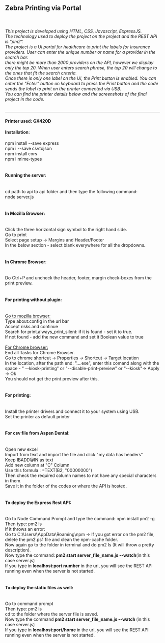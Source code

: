 <h2>Zebra Printing via Portal</h2><br/>
<h6>This project is developed using HTML, CSS, Javascript, ExpressJS.<br/> The technology used to deploy the project on the project and the REST API is "pm2". <br/> 
The project is a UI portal for healthcare to print the labels for Insurance providers. User can enter the unique number or name for a provider in the search bar. <br/>
there might be  more than 2000 providers on the API, however we display only the top 20. When user enters search phrase, the top 20 will change to the ones that fit the search criteria.<br />
Once there is only one label on the UI, the Print button is enabled. You can enter the "Enter" button on keyboard to press the Print button and the code sends the label to print on the printer connected via USB.<br/>
You can find the printer details below and the screenshots of the final project in the code.</h6>

<hr/>
<h4>Printer used: GX420D <h4/>
<h4>Installation:</h4>
npm install --save express<br/>
npm i --save csvtojson<br/>
npm install cors<br/>
npm i mime-types<br/>
<br/>
<h4>Running the server:</h4><br/>
cd path to api to api folder and then type the following command:<br/>
node server.js<br/>
<br/>
<h4>In Mozilla Browser:</h4><br/>
Click the three horizontal sign symbol to the right hand side.<br/>
Go to print<br/>
Select page setup -> Margins and Header/Footer<br/>
In the below section - select blank everywhere for all the dropdowns.<br/>
<br/>
<h4>In Chrome Browser:</h4><br/>
Do Ctrl+P and uncheck the header, footer, margin check-boxes from the print preview.<br/>
<br/>
<h4>For printing without plugin:</h4><br/>
<u>Go to mozilla browser:</u><br/>
Type about:config in the url bar<br/>
Accept risks and continue<br/>
Search for print.always_print_silent: if it is found - set it to true.<br />
If not found - add the new command and set it Boolean value to true<br/>
<br/>
<u> For Chrome browser: </u><br/>
End all Tasks for Chrome Browser.<br/>
Go to chrome shortcut -> Properties -> Shortcut -> Target location<br/>
In the location, after the path end: "....exe", enter this comand along with the space - " --kiosk-printing" or "--disable-print-preview" or "--kiosk"-> Apply -> Ok <br/>
You should not get the print preview after this.<br/>
<br/>
<h4>For printing:</h4><br/>
Install the printer drivers and connect it to your system using USB.<br/>
Set the printer as default printer<br/>
<br/>
<h4>For csv file from Aspen Dental:</h4><br/>
Open new excel<br/>
Import from text and import the file and click "my data has headers"<br/>
Keep IBADD@IN as text<br/>
Add new column at "C" Column<br/>
Use this formula : =TEXT(B2, "00000000")<br/>
Then check the required column names to not have any special characters in them. <br/>
Save it in the folder of the codes or where the API is hosted. <br/>
<br/>
<h4>To deploy the Express Rest API:</h4><br/>
Go to Node Command Prompt and type the command: npm install pm2 -g <br/>
Then type: pm2 ls<br/>
If it throws an error: <br/>
  Go to C:\Users\<username>\AppData\Roaming\npm -> If you got error on the pm2 file, delete the pm2.ps1 file and clean the npm-cache folder.<br/>
  Now again go to the folder in terminal and do pm2 ls (It will throw a pretty description).<br />
  Now type the command:<b> pm2 start server_file_name.js --watch</b>(in this case server.js)<br/>
  If you type in <b>localhost:port number</b> in the url, you will see the REST API running even when the server is not started.<br/>
<br/>
<h4>To deploy the static files as well:</h4><br/>
  Go to command prompt <br/>
  Then type: pm2 ls<br/>
  cd to the folder where the server file is saved.<br />
  Now type the command <b>pm2 start server_file_name.js --watch </b>(in this case server.js)<br/>
  If you type in <b>localhost:port/home </b> in the url, you will see the REST API running even when the server is not started.<br/>
